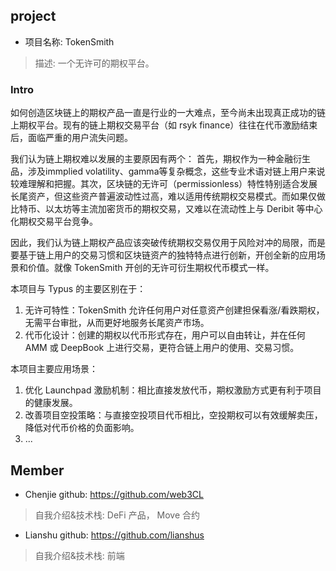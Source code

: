 ## project
- 项目名称: TokenSmith

>描述: 一个无许可的期权平台。

### Intro
如何创造区块链上的期权产品一直是行业的一大难点，至今尚未出现真正成功的链上期权平台。现有的链上期权交易平台（如 rsyk finance）往往在代币激励结束后，面临严重的用户流失问题。

我们认为链上期权难以发展的主要原因有两个：
首先，期权作为一种金融衍生品，涉及immplied volatility、gamma等复杂概念，这些专业术语对链上用户来说较难理解和把握。其次，区块链的无许可（permissionless）特性特别适合发展长尾资产，但这些资产普遍波动性过高，难以适用传统期权交易模式。而如果仅做比特币、以太坊等主流加密货币的期权交易，又难以在流动性上与 Deribit 等中心化期权交易平台竞争。

因此，我们认为链上期权产品应该突破传统期权交易仅用于风险对冲的局限，而是要基于链上用户的交易习惯和区块链资产的独特特点进行创新，开创全新的应用场景和价值。就像 TokenSmith 开创的无许可衍生期权代币模式一样。

本项目与 Typus 的主要区别在于：
1. 无许可特性：TokenSmith 允许任何用户对任意资产创建担保看涨/看跌期权，无需平台审批，从而更好地服务长尾资产市场。
2. 代币化设计：创建的期权以代币形式存在，用户可以自由转让，并在任何 AMM 或 DeepBook 上进行交易，更符合链上用户的使用、交易习惯。

本项目主要应用场景：
1. 优化 Launchpad 激励机制：相比直接发放代币，期权激励方式更有利于项目的健康发展。
2. 改善项目空投策略：与直接空投项目代币相比，空投期权可以有效缓解卖压，降低对代币价格的负面影响。
3. ...

## Member
- Chenjie  github: https://github.com/web3CL
> 自我介绍&技术栈: DeFi 产品， Move 合约  

- Lianshu  github: https://github.com/lianshus
> 自我介绍&技术栈: 前端

